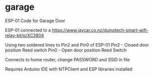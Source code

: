 # garage
ESP-01 Code for Garage Door

ESP-01 connected to a https://www.jaycar.co.nz/duinotech-smart-wifi-relay-kit/p/XC3804 

Using two soldered lines to Pin2 and Pin0 of ESP-01 
Pin2 - Closed door position Reed switch
Pin0 - Open door position Reed Switch

Connects to home router, change PASSWORD and SSID in file

Requires Arduino IDE with NTPClient and ESP libraries installed
